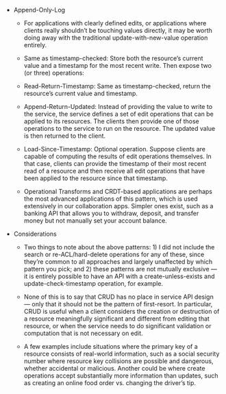

-   Append-Only-Log 
    
    -   For applications with clearly defined edits, or applications where clients really shouldn’t be touching values directly, it may be worth doing away with the traditional update-with-new-value operation entirely. 
        
    -   Same as timestamp-checked: Store both the resource’s current value and a timestamp for the most recent write. Then expose two (or three) operations: 
        
    -   Read-Return-Timestamp: Same as timestamp-checked, return the resource’s current value and timestamp. 
        
    -   Append-Return-Updated: Instead of providing the value to write to the service, the service defines a set of edit operations that can be applied to its resources. The clients then provide one of those operations to the service to run on the resource. The updated value is then returned to the client. 
        
    -   Load-Since-Timestamp: Optional operation. Suppose clients are capable of computing the results of edit operations themselves. In that case, clients can provide the timestamp of their most recent read of a resource and then receive all edit operations that have been applied to the resource since that timestamp. 
        
    -   Operational Transforms and CRDT-based applications are perhaps the most advanced applications of this pattern, which is used extensively in our collaboration apps. Simpler ones exist, such as a banking API that allows you to withdraw, deposit, and transfer money but not manually set your account balance. 
        
    
-   Considerations 
    
    -   Two things to note about the above patterns: 1) I did not include the search or re-ACL/hard-delete operations for any of these, since they’re common to all approaches and largely unaffected by which pattern you pick; and 2) these patterns are not mutually exclusive — it is entirely possible to have an API with a create-unless-exists and update-check-timestamp operation, for example. 
        
    -   None of this is to say that CRUD has no place in service API design — only that it should not be the pattern of first-resort. In particular, CRUD is useful when a client considers the creation or destruction of a resource meaningfully significant and different from editing that resource, or when the service needs to do significant validation or computation that is not necessary on edit. 
        
    -   A few examples include situations where the primary key of a resource consists of real-world information, such as a social security number where resource key collisions are possible and dangerous, whether accidental or malicious. Another could be where create operations accept substantially more information than updates, such as creating an online food order vs. changing the driver’s tip. 
        
